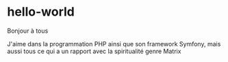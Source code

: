 # hello-world

Bonjour à tous

J'aime dans la programmation PHP ainsi que son framework Symfony,
mais aussi tous ce qui a un rapport avec la spiritualité genre Matrix
